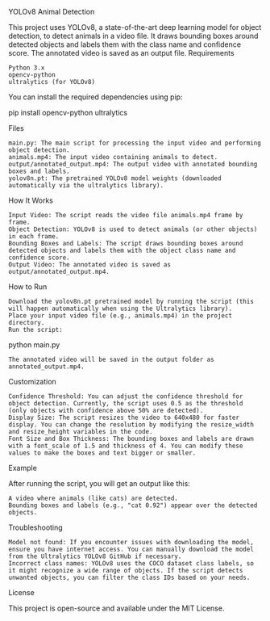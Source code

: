 YOLOv8 Animal Detection

This project uses YOLOv8, a state-of-the-art deep learning model for object detection, to detect animals in a video file. It draws bounding boxes around detected objects and labels them with the class name and confidence score. The annotated video is saved as an output file.
Requirements

    Python 3.x
    opencv-python
    ultralytics (for YOLOv8)

You can install the required dependencies using pip:

pip install opencv-python ultralytics

Files

    main.py: The main script for processing the input video and performing object detection.
    animals.mp4: The input video containing animals to detect.
    output/annotated_output.mp4: The output video with annotated bounding boxes and labels.
    yolov8n.pt: The pretrained YOLOv8 model weights (downloaded automatically via the ultralytics library).

How It Works

    Input Video: The script reads the video file animals.mp4 frame by frame.
    Object Detection: YOLOv8 is used to detect animals (or other objects) in each frame.
    Bounding Boxes and Labels: The script draws bounding boxes around detected objects and labels them with the object class name and confidence score.
    Output Video: The annotated video is saved as output/annotated_output.mp4.

How to Run

    Download the yolov8n.pt pretrained model by running the script (this will happen automatically when using the Ultralytics library).
    Place your input video file (e.g., animals.mp4) in the project directory.
    Run the script:

python main.py

    The annotated video will be saved in the output folder as annotated_output.mp4.

Customization

    Confidence Threshold: You can adjust the confidence threshold for object detection. Currently, the script uses 0.5 as the threshold (only objects with confidence above 50% are detected).
    Display Size: The script resizes the video to 640x480 for faster display. You can change the resolution by modifying the resize_width and resize_height variables in the code.
    Font Size and Box Thickness: The bounding boxes and labels are drawn with a font_scale of 1.5 and thickness of 4. You can modify these values to make the boxes and text bigger or smaller.

Example

After running the script, you will get an output like this:

    A video where animals (like cats) are detected.
    Bounding boxes and labels (e.g., "cat 0.92") appear over the detected objects.

Troubleshooting

    Model not found: If you encounter issues with downloading the model, ensure you have internet access. You can manually download the model from the Ultralytics YOLOv8 GitHub if necessary.
    Incorrect class names: YOLOv8 uses the COCO dataset class labels, so it might recognize a wide range of objects. If the script detects unwanted objects, you can filter the class IDs based on your needs.

License

This project is open-source and available under the MIT License.
